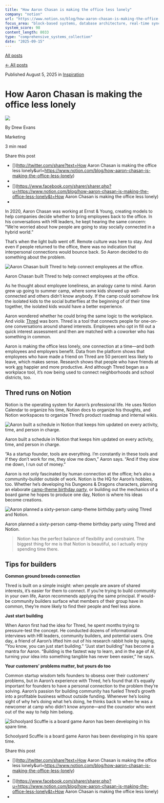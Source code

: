 ```yaml
---
title: "How Aaron Chasan is making the office less lonely"
company: "notion"
url: "https://www.notion.so/blog/how-aaron-chasan-is-making-the-office-less-lonely"
focus_area: "block-based systems, database architecture, real-time sync"
system_score: 98
content_length: 8033
type: "comprehensive_systems_collection"
date: "2025-09-15"
---
```


[All posts](/blog)

[← All posts](/blog)

Published August 5, 2025 in [Inspiration](/blog/topic/inspiration)

# How Aaron Chasan is making the office less lonely

![](/_next/image?url=https%3A%2F%2Fimages.ctfassets.net%2Fspoqsaf9291f%2FjgyiijyOvAvAYMgr3oGZQ%2Fec1ffb63bab78db11972d12be2aded3b%2FT024JLF7A-U048QBE7T36-e5e74eb80885-512.png&w=96&q=80)

By Drew Evans

Marketing

3 min read

Share this post

  * [](http://twitter.com/share?text=How Aaron Chasan is making the office less lonely&url=https://www.notion.com/blog/how-aaron-chasan-is-making-the-office-less-lonely)
  * [](https://www.linkedin.com/sharing/share-offsite/?url=https://www.notion.com/blog/how-aaron-chasan-is-making-the-office-less-lonely)
  * [](https://www.facebook.com/sharer/sharer.php?u=https://www.notion.com/blog/how-aaron-chasan-is-making-the-office-less-lonely&t=How Aaron Chasan is making the office less lonely)
  * [](/cdn-cgi/l/email-protection#a59ac7cac1dc98edcad285e4c4d7cacb85e6cdc4d6c4cb85ccd685c8c4cecccbc285d1cdc085cac3c3ccc6c085c9c0d6d685c9cacbc0c9dc8095e4cdd1d1d5d69f8a8ad2d2d28bcbcad1cccacb8bc6cac88ac7c9cac28acdcad288c4c4d7cacb88c6cdc4d6c4cb88ccd688c8c4cecccbc288d1cdc088cac3c3ccc6c088c9c0d6d688c9cacbc0c9dc83c4c8d59ed6d0c7cfc0c6d198edcad285e4c4d7cacb85e6cdc4d6c4cb85ccd685c8c4cecccbc285d1cdc085cac3c3ccc6c085c9c0d6d685c9cacbc0c9dc)



In 2020, Aaron Chasan was working at Ernst & Young, creating models to help companies decide whether to bring employees back to the office. In his conversations with HR leaders, he kept hearing the same concern: “We’re worried about how people are going to stay socially connected in a hybrid world.”

That’s when the light bulb went off. Remote culture was here to stay. And even if people returned to the office, there was no indication that interpersonal connections would bounce back. So Aaron decided to do something about the problem.

![Aaron Chasan built Thred to help connect employees at the office.](/_next/image?url=https%3A%2F%2Fimages.ctfassets.net%2Fspoqsaf9291f%2F79DIx2MHBNOMiCdsKuueng%2F63b68fc56da4f5d4350d504c52bd1551%2Faaron-chasan-portrait.jpeg&w=1200&q=75)

Aaron Chasan built Thred to help connect employees at the office.

As he thought about employee loneliness, an analogy came to mind. Aaron grew up going to summer camp, where some kids showed up well-connected and others didn’t know anybody. If the camp could somehow link the isolated kids to the social butterflies at the beginning of of their time together, the isolated kids would have a better experience.

Aaron wondered whether he could bring the same logic to the workplace. And violà: [Thred](https://www.thred.works/) was born. Thred is a tool that connects people for one-on-one conversations around shared interests. Employees who opt in fill out a quick interest assessment and then are matched with a coworker who has something in common.

Aaron is making the office less lonely, one connection at a time—and both employees and employers benefit. Data from the platform shows that employees who have made a friend on Thred are 50 percent less likely to leave, which makes sense. Research shows that people who have friends at work [are](https://www.gallup.com/workplace/397058/increasing-importance-best-friend-work.aspx) happier and more productive. And although Thred began as a workplace tool, it’s now being used to connect neighborhoods and school districts, too.

## Thred runs on Notion

Notion is the operating system for Aaron’s professional life. He uses Notion Calendar to organize his time, Notion docs to organize his thoughts, and Notion workspaces to organize Thred’s product roadmap and internal wikis.

![Aaron built a schedule in Notion that keeps him updated on every activity, time, and person in charge.](/_next/image?url=https%3A%2F%2Fimages.ctfassets.net%2Fspoqsaf9291f%2F3gaqsHuZcK1ca9PbTx6hPk%2Fce9f1342acb7d12d91a6a343dc199012%2Faaron-chasan-schedule.png&w=3840&q=75)

Aaron built a schedule in Notion that keeps him updated on every activity, time, and person in charge.

“As a startup founder, tools are everything. I’m constantly in these tools and if they don’t work for me, they slow me down,” Aaron says. “And if they slow me down, I run out of money.”

Aaron is not only fascinated by human connection at the office; he’s also a community-builder outside of work. Notion is the HQ for Aaron’s hobbies, too. Whether he’s developing his Dungeons & Dragons characters, planning an elaborate [camp-theme birthday party,](https://www.linkedin.com/posts/aaron-chasan_i-just-threw-a-ridiculously-over-the-top-activity-7305656726215659521-AF07) or building out the mechanics of a board game he hopes to produce one day, Notion is where his ideas become creations.

![Aaron planned a sixty-person camp-theme birthday party using Thred and Notion. ](/_next/image?url=https%3A%2F%2Fimages.ctfassets.net%2Fspoqsaf9291f%2F1FRJlGwe34mmY6GD62tQUc%2F48a667f2f56c0f074809f599d880eea0%2Faaron-chasan-camp.png&w=3840&q=75)

Aaron planned a sixty-person camp-theme birthday party using Thred and Notion. 

> Notion has the perfect balance of flexibility and constraint. The biggest thing for me is that Notion is beautiful, so I actually enjoy spending time there.

## Tips for builders

**Common ground breeds connection**

Thred is built on a simple insight: when people are aware of shared interests, it’s easier for them to connect. If you’re trying to build community in your own life, Aaron recommends applying the same principal. If would-be community builders surface what members of their group have in common, they’re more likely to find their people and feel less alone.

**Just start building**

When Aaron first had the idea for Thred, he spent months trying to pressure-test the concept. He conducted dozens of informational interviews with HR leaders, community builders, and potential users. One day, a friend of Aaron’s lifted him out of his research rabbit hole by saying, ”You know, you can just start building.” “Just start building” has become a mantra for Aaron. “Building is the fastest way to learn, and in the age of AI, turning your idea into something tangible has never been easier,” he says.

**Your customers’ problems matter, but yours do too**

Common startup wisdom tells founders to obsess over their customers’ problems, but in Aaron’s experience with Thred, he’s found that it’s equally important for founders to have a personal connection to the problem they’re solving. Aaron’s passion for building community has fueled Thred’s growth into a profitable business without outside funding. Whenever he’s losing sight of why he’s doing what he’s doing, he thinks back to when he was a newcomer at camp who didn’t know anyone—and the counselor who went out of the way to help him belong.

![Schoolyard Scuffle is a board game Aaron has been developing in his spare time. ](/_next/image?url=https%3A%2F%2Fimages.ctfassets.net%2Fspoqsaf9291f%2F5kregynObdVC0yb3fg5CaM%2F442d52c790ff80049a5e648152abd911%2Faaron-chasan-game.png&w=3840&q=75)

Schoolyard Scuffle is a board game Aaron has been developing in his spare time. 

Share this post

  * [](http://twitter.com/share?text=How Aaron Chasan is making the office less lonely&url=https://www.notion.com/blog/how-aaron-chasan-is-making-the-office-less-lonely)
  * [](https://www.linkedin.com/sharing/share-offsite/?url=https://www.notion.com/blog/how-aaron-chasan-is-making-the-office-less-lonely)
  * [](https://www.facebook.com/sharer/sharer.php?u=https://www.notion.com/blog/how-aaron-chasan-is-making-the-office-less-lonely&t=How Aaron Chasan is making the office less lonely)
  * [](/cdn-cgi/l/email-protection#7e411c111a07433611095e3f1f0c11105e3d161f0d1f105e170d5e131f151710195e0a161b5e111818171d1b5e121b0d0d5e1211101b12075b4e3f160a0a0e0d4451510909095010110a171110501d1113511c12111951161109531f1f0c1110531d161f0d1f1053170d53131f15171019530a161b53111818171d1b53121b0d0d531211101b1207581f130e450d0b1c141b1d0a433611095e3f1f0c11105e3d161f0d1f105e170d5e131f151710195e0a161b5e111818171d1b5e121b0d0d5e1211101b1207)


